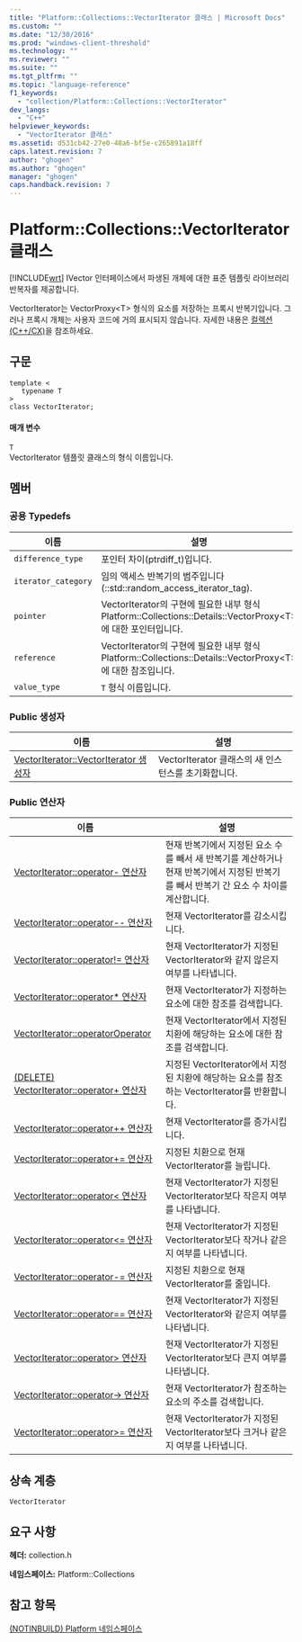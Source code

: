 ```yaml
---
title: "Platform::Collections::VectorIterator 클래스 | Microsoft Docs"
ms.custom: ""
ms.date: "12/30/2016"
ms.prod: "windows-client-threshold"
ms.technology: ""
ms.reviewer: ""
ms.suite: ""
ms.tgt_pltfrm: ""
ms.topic: "language-reference"
f1_keywords: 
  - "collection/Platform::Collections::VectorIterator"
dev_langs: 
  - "C++"
helpviewer_keywords: 
  - "VectorIterator 클래스"
ms.assetid: d531cb42-27e0-48a6-bf5e-c265891a18ff
caps.latest.revision: 7
author: "ghogen"
ms.author: "ghogen"
manager: "ghogen"
caps.handback.revision: 7
---
```

# Platform::Collections::VectorIterator 클래스
[!INCLUDE[wrt](../cppcx/includes/wrt-md.md)] IVector 인터페이스에서 파생된 개체에 대한 표준 템플릿 라이브러리 반복자를 제공합니다.  
  
 VectorIterator는 VectorProxy\<T\> 형식의 요소를 저장하는 프록시 반복기입니다. 그러나 프록시 개체는 사용자 코드에 거의 표시되지 않습니다. 자세한 내용은 [컬렉션\(C\+\+\/CX\)](../cppcx/collections-c-cx.md)을 참조하세요.  
  
## 구문  
  
```  
template <  
   typename T  
>  
class VectorIterator;  
```  
  
#### 매개 변수  
 `T`  
 VectorIterator 템플릿 클래스의 형식 이름입니다.  
  
## 멤버  
  
### 공용 Typedefs  
  
|이름|설명|  
|--------|--------|  
|`difference_type`|포인터 차이\(ptrdiff\_t\)입니다.|  
|`iterator_category`|임의 액세스 반복기의 범주입니다\(::std::random\_access\_iterator\_tag\).|  
|`pointer`|VectorIterator의 구현에 필요한 내부 형식 Platform::Collections::Details::VectorProxy\<T\>에 대한 포인터입니다.|  
|`reference`|VectorIterator의 구현에 필요한 내부 형식 Platform::Collections::Details::VectorProxy\<T\>에 대한 참조입니다.|  
|`value_type`|`T` 형식 이름입니다.|  
  
### Public 생성자  
  
|이름|설명|  
|--------|--------|  
|[VectorIterator::VectorIterator 생성자](../cppcx/vectoriterator-vectoriterator-constructor.md)|VectorIterator 클래스의 새 인스턴스를 초기화합니다.|  
  
### Public 연산자  
  
|이름|설명|  
|--------|--------|  
|[VectorIterator::operator\- 연산자](../cppcx/vectoriterator-operator-minus-operator.md)|현재 반복기에서 지정된 요소 수를 빼서 새 반복기를 계산하거나 현재 반복기에서 지정된 반복기를 빼서 반복기 간 요소 수 차이를 계산합니다.|  
|[VectorIterator::operator\-\- 연산자](../cppcx/vectoriterator-operator-decrement-operator.md)|현재 VectorIterator를 감소시킵니다.|  
|[VectorIterator::operator\!\= 연산자](../cppcx/vectoriterator-operator-inequality-operator.md)|현재 VectorIterator가 지정된 VectorIterator와 같지 않은지 여부를 나타냅니다.|  
|[VectorIterator::operator\* 연산자](../cppcx/vectoriterator-operator-dereference-operator.md)|현재 VectorIterator가 지정하는 요소에 대한 참조를 검색합니다.|  
|[VectorIterator::operatorOperator](../cppcx/vectoriterator-operatoroperator.md)|현재 VectorIterator에서 지정된 치환에 해당하는 요소에 대한 참조를 검색합니다.|  
|[\(DELETE\) VectorIterator::operator\+ 연산자](http://msdn.microsoft.com/ko-kr/b0b1af2c-e2a8-4876-99dc-7351bfc46ce4)|지정된 VectorIterator에서 지정된 치환에 해당하는 요소를 참조하는 VectorIterator를 반환합니다.|  
|[VectorIterator::operator\+\+ 연산자](../cppcx/vectoriterator-operator-increment-operator.md)|현재 VectorIterator를 증가시킵니다.|  
|[VectorIterator::operator\+\= 연산자](../cppcx/vectoriterator-operator-plus-assign-operator.md)|지정된 치환으로 현재 VectorIterator를 늘립니다.|  
|[VectorIterator::operator\< 연산자](../cppcx/vectoriterator-operator-less-than-operator.md)|현재 VectorIterator가 지정된 VectorIterator보다 작은지 여부를 나타냅니다.|  
|[VectorIterator::operator\<\= 연산자](../cppcx/vectoriterator-operator-less-than-or-equals-operator.md)|현재 VectorIterator가 지정된 VectorIterator보다 작거나 같은지 여부를 나타냅니다.|  
|[VectorIterator::operator\-\= 연산자](../cppcx/vectoriterator-operator-subtract-assign-operator.md)|지정된 치환으로 현재 VectorIterator를 줄입니다.|  
|[VectorIterator::operator\=\= 연산자](../cppcx/vectoriterator-operator-equality-operator.md)|현재 VectorIterator가 지정된 VectorIterator와 같은지 여부를 나타냅니다.|  
|[VectorIterator::operator\> 연산자](../cppcx/vectoriterator-operator-greater-than-operator.md)|현재 VectorIterator가 지정된 VectorIterator보다 큰지 여부를 나타냅니다.|  
|[VectorIterator::operator\-\> 연산자](../cppcx/vectoriterator-operator-arrow-operator.md)|현재 VectorIterator가 참조하는 요소의 주소를 검색합니다.|  
|[VectorIterator::operator\>\= 연산자](../cppcx/vectoriterator-operator-greater-than-or-equal-operator.md)|현재 VectorIterator가 지정된 VectorIterator보다 크거나 같은지 여부를 나타냅니다.|  
  
## 상속 계층  
 `VectorIterator`  
  
## 요구 사항  
 **헤더:** collection.h  
  
 **네임스페이스:** Platform::Collections  
  
## 참고 항목  
 [\(NOTINBUILD\) Platform 네임스페이스](http://msdn.microsoft.com/ko-kr/f3ce3eab-028c-4204-ba9f-9ab8af17c8c4)
